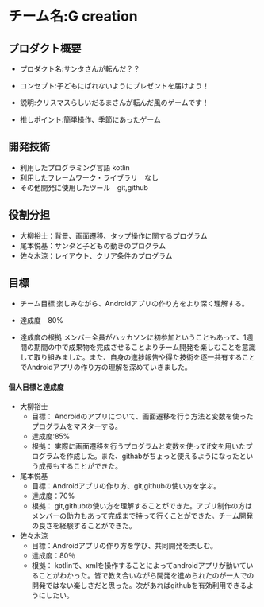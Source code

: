 # チーム名:G creation

## プロダクト概要
- プロダクト名:サンタさんが転んだ？？

- コンセプト:子どもにばれないようにプレゼントを届けよう！

- 説明:クリスマスらしいだるまさんが転んだ風のゲームです！

- 推しポイント:簡単操作、季節にあったゲーム

## 開発技術
- 利用したプログラミング言語 kotlin
- 利用したフレームワーク・ライブラリ　なし
- その他開発に使用したツール　git,github

## 役割分担
- 大柳裕士：背景、画面遷移、タップ操作に関するプログラム
- 尾本悦基：サンタと子どもの動きのプログラム
- 佐々木涼：レイアウト、クリア条件のプログラム

## 目標
- チーム目標
楽しみながら、Androidアプリの作り方をより深く理解する。
- 達成度　80%

- 達成度の根拠 メンバー全員がハッカソンに初参加ということもあって、1週間の期間の中で成果物を完成させることよりチーム開発を楽しむことを意識して取り組みました。また、自身の進捗報告や得た技術を逐一共有することでAndroidアプリの作り方の理解を深めていきました。

#### 個人目標と達成度  
- 大柳裕士 
  - 目標：  Androidのアプリについて、画面遷移を行う方法と変数を使ったプログラムをマスターする。
  - 達成度:85%
  - 根拠： 実際に画面遷移を行うプログラムと変数を使ってif文を用いたプログラムを作成した。また、githabがちょっと使えるようになったという成長もすることができた。
- 尾本悦基
  - 目標：Androidアプリの作り方、git,githubの使い方を学ぶ。
  - 達成度：70%
  - 根拠： git,githubの使い方を理解することができた。アプリ制作の方はメンバーの助力もあって完成まで持って行くことができた。チーム開発の良さを経験することができた。
- 佐々木涼
  - 目標：Androidアプリの作り方を学び、共同開発を楽しむ。  
  - 達成度：80％
  - 根拠： kotlinで、xmlを操作することによってandroidアプリが動いていることがわかった。皆で教え合いながら開発を進められたのが一人での開発ではない楽しさだと思った。次があればgithubを有効利用できるようにしたい。









